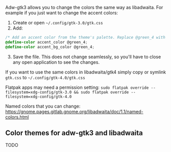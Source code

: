 Adw-gtk3 allows you to change the colors the same way as libadwaita. For example if you just want to change the accent colors:

1. Create or open `~/.config/gtk-3.0/gtk.css`
2. Add:
```css
/* Add an accent color from the theme's palette. Replace @green_4 with any hex color value, or select a color from _palette.scss */
@define-color accent_color @green_4;
@define-color accent_bg_color @green_4;
```
3. Save the file. This does not change seamlessly, so you'll have to close any open application to see the changes.

If you want to use the same colors in libadwaita/gtk4 simply copy or symlink `gtk.css` to `~/.config/gtk-4.0/gtk.css`

Flatpak apps may need a permission setting: `sudo flatpak override --filesystem=xdg-config/gtk-3.0 && sudo flatpak override --filesystem=xdg-config/gtk-4.0`

Named colors that you can change: https://gnome.pages.gitlab.gnome.org/libadwaita/doc/1.1/named-colors.html

## Color themes for adw-gtk3 and libadwaita

TODO
